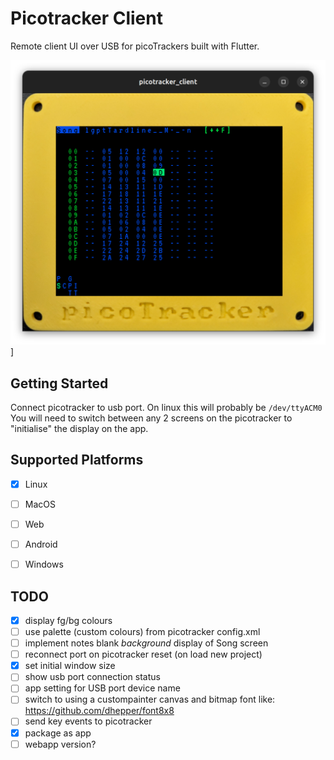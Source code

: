 # Picotracker Client

Remote client UI over USB for picoTrackers built with Flutter.

![app screenshot](docs/Screenshot2.png)]

## Getting Started

Connect picotracker to usb port. On linux this will probably be `/dev/ttyACM0`
You will need to switch between any 2 screens on the picotracker to "initialise" the display on the app.

## Supported Platforms

- [X] Linux
- [ ] MacOS
- [ ] Web
- [ ] Android
- [ ] Windows


## TODO

- [X] display fg/bg colours
- [ ] use palette (custom colours) from picotracker config.xml
- [ ] implement notes blank *background* display of Song screen
- [ ] reconnect port on picotracker reset (on load new project)
- [X] set initial window size
- [ ] show usb port connection status
- [ ] app setting for USB port device name
- [ ] switch to using a custompainter canvas and bitmap font like: https://github.com/dhepper/font8x8
- [ ] send key events to picotracker 
- [X] package as app
- [ ] webapp version?